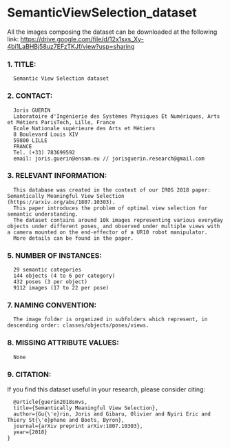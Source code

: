 # SemanticViewSelection_dataset

All the images composing the dataset can be downloaded at the following link: https://drive.google.com/file/d/12x1sxs_Xy-4bi1LaBHBj58uz7EFzTKJf/view?usp=sharing

### 1. TITLE: 

      Semantic View Selection dataset

### 2. CONTACT: 

      Joris GUERIN
      Laboratoire d'Ingénierie des Systèmes Physiques Et Numériques, Arts et Métiers ParisTech, Lille, France
      Ecole Nationale supérieure des Arts et Métiers
      8 Boulevard Louis XIV
      59800 LILLE
      FRANCE
      Tel. (+33) 783699592
      email: joris.guerin@ensam.eu // jorisguerin.research@gmail.com

### 3. RELEVANT INFORMATION:
      
      This database was created in the context of our IROS 2018 paper: Semantically Meaningful View Selection (https://arxiv.org/abs/1807.10303). 
      This paper introduces the problem of optimal view selection for semantic understanding. 
      The dataset contains around 10k images representing various everyday objects under different poses, and observed under multiple views with a camera mounted on the end-effector of a UR10 robot manipulator.
      More details can be found in the paper.

### 5. NUMBER OF INSTANCES:

      29 semantic categories
      144 objects (4 to 6 per category)
      432 poses (3 per object)
      9112 images (17 to 22 per pose)

### 7. NAMING CONVENTION:

      The image folder is organized in subfolders which represent, in descending order: classes/objects/poses/views.

### 8. MISSING ATTRIBUTE VALUES: 

      None

### 9. CITATION:

If you find this dataset useful in your research, please consider citing:

      @article{guerin2018smvs,
	  title={Semantically Meaningful View Selection},
	  author={Gu{\'e}rin, Joris and Gibaru, Olivier and Nyiri Eric and Thiery St{\'e}phane and Boots, Byron},
	  journal={arXiv preprint arXiv:1807.10303},
	  year={2018}
	}